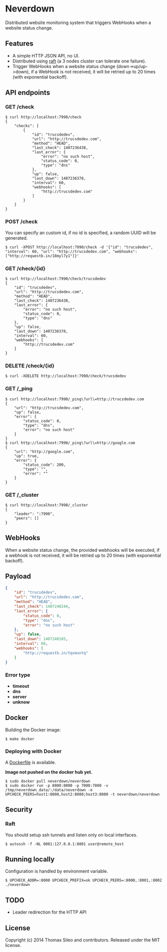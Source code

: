 # Neverdown

Distributed website monitoring system that triggers WebHooks when a website status change.

## Features

- A simple HTTP JSON API, no UI.
- Distributed using [raft](https://github.com/hashicorp/raft) (a 3 nodes cluster can tolerate one failure).
- Trigger WebHooks when a website status change (down->up/up->down), if a WebHook is not received, it will be retried up to 20 times (with exponential backoff).

## API endpoints

### GET /check

```console
$ curl http://localhost:7990/check
{
    "checks": [
        {
            "id": "trucsdedev",
            "url": "http://trucsdedev.com",
            "method": "HEAD",
            "last_check": 1407236438,
            "last_error": {
                "error": "no such host",
                "status_code": 0,
                "type": "dns"
            },
            "up": false,
            "last_down": 1407236378,
            "interval": 60,
            "webhooks": [
                "http://trucsdedev.com"
            ]
        }
    ]
}
```

### POST /check

You can specify an custom id, if no id is specified, a random UUID will be generated.

```console
$ curl -XPOST http://localhost:7990/check -d '{"id": "trucsdedev", "interval": 60, "url": "http://trucsdedev.com", "webhooks":["http://requestb.in/18myl7y1"]}'
```

### GET /check/{id}

```console
$ curl http://localhost:7990/check/trucsdedev
{
    "id": "trucsdedev",
    "url": "http://trucsdedev.com",
    "method": "HEAD",
    "last_check": 1407236438,
    "last_error": {
        "error": "no such host",
        "status_code": 0,
        "type": "dns"
    },
    "up": false,
    "last_down": 1407236378,
    "interval": 60,
    "webhooks": [
        "http://trucsdedev.com"
    ]
}
```

### DELETE /check/{id}

```console
$ curl -XDELETE http://localhost:7990/check/trucsdedev
```

### GET /_ping

```console
$ curl http://localhost:7990/_ping\?url\=http://trucsdedev.com
{
    "url": "http://trucsdedev.com",
    "up": false,
    "error": {
        "status_code": 0,
        "type": "dns",
        "error": "no such host"
    }
}
$ curl http://localhost:7990/_ping\?url\=http://google.com
{
    "url": "http://google.com",
    "up": true,
    "error": {
        "status_code": 200,
        "type": "",
        "error": ""
    }
}
```

### GET /_cluster

```console
$ curl http://localhost:7990/_cluster
{
    "leader": ":7990", 
    "peers": []
}
```

## WebHooks

When a website status change, the provided webhooks will be executed,
if a webhook is not received, it will be retried up to 20 times (with exponential backoff).

## Payload

```json
{
    "id": "trucsdedev",
    "url": "http://trucsdedev.com",
    "method": "HEAD",
    "last_check": 1407240244,
    "last_error": {
        "status_code": 0,
        "type": "dns",
        "error": "no such host"
    },
    "up": false,
    "last_down": 1407240185,
    "interval": 60,
    "webhooks": [
        "http://requestb.in/tqxmuntq"
    ]
}
```

### Error type

- **timeout**
- **dns**
- **server**
- **unknow**

## Docker

Building the Docker image:

```console
$ make docker
```

### Deploying with Docker

A [Dockerfile](.docker/Dockerfile) is available.

**Image not pushed on the docker hub yet.**

```console
$ sudo docker pull neverdown/neverdown
$ sudo docker run -p 8000:8000 -p 7000:7000 -v /tmp/neverdown_data/:/data/neverdown -e UPCHECK_PEERS=host1:8000,host2:8000;host3:8000 -t neverdown/neverdown
```
## Security

### Raft

You should setup ssh tunnels and listen only on local interfaces.

```console
$ autossh -f -NL 8001:127.0.0.1:8001 user@remote_host
```

## Running locally

Configuration is handled by environment variable.

```console
$ UPCHECK_ADDR=:8000 UPCHECK_PREFIX=ok UPCHECK_PEERS=:8000,:8001,:8002 ./neverdown
```

## TODO

- Leader redirection for the HTTP API

## License

Copyright (c) 2014 Thomas Sileo and contributors. Released under the MIT license.

